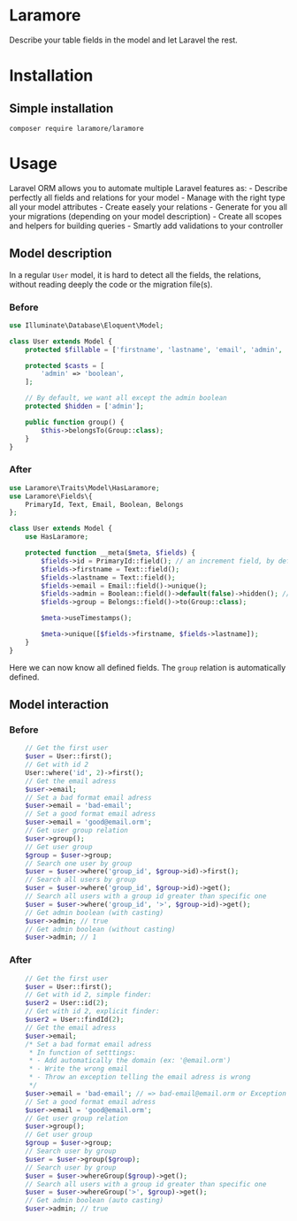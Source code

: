 # Laramore
Describe your table fields in the model and let Laravel the rest.


# Installation
## Simple installation
`composer require laramore/laramore`

# Usage
Laravel ORM allows you to automate multiple Laravel features as:
    - Describe perfectly all fields and relations for your model
    - Manage with the right type all your model attributes
    - Create easely your relations
    - Generate for you all your migrations (depending on your model description)
    - Create all scopes and helpers for building queries
    - Smartly add validations to your controller


## Model description
In a regular `User` model, it is hard to detect all the fields, the relations, without reading deeply the code or the migration file(s).

### Before
```php
use Illuminate\Database\Eloquent\Model;

class User extends Model {
    protected $fillable = ['firstname', 'lastname', 'email', 'admin', 'group_id'];

    protected $casts = [
        'admin' => 'boolean',
    ];

    // By default, we want all except the admin boolean
    protected $hidden = ['admin'];

    public function group() {
        $this->belongsTo(Group::class);
    }
}
```

### After
```php
use Laramore\Traits\Model\HasLaramore;
use Laramore\Fields\{
    PrimaryId, Text, Email, Boolean, Belongs
};

class User extends Model {
	use HasLaramore;

    protected function __meta($meta, $fields) {
        $fields->id = PrimaryId::field(); // an increment field, by default unfillable and primary
        $fields->firstname = Text::field();
        $fields->lastname = Text::field();
        $fields->email = Email::field()->unique();
        $fields->admin = Boolean::field()->default(false)->hidden(); // Auto cast and hidden by default
        $fields->group = Belongs::field()->to(Group::class);

        $meta->useTimestamps();

        $meta->unique([$fields->firstname, $fields->lastname]);
    }
}
```

Here we can now know all defined fields. The `group` relation is automatically defined.


## Model interaction
### Before
```php
	// Get the first user
	$user = User::first();
	// Get with id 2
	User::where('id', 2)->first();
	// Get the email adress
	$user->email;
	// Set a bad format email adress
	$user->email = 'bad-email';
	// Set a good format email adress
	$user->email = 'good@email.orm';
	// Get user group relation
	$user->group();
	// Get user group
	$group = $user->group;
	// Search one user by group
	$user = $user->where('group_id', $group->id)->first();
	// Search all users by group
	$user = $user->where('group_id', $group->id)->get();
	// Search all users with a group id greater than specific one
	$user = $user->where('group_id', '>', $group->id)->get();
	// Get admin boolean (with casting)
	$user->admin; // true
	// Get admin boolean (without casting)
	$user->admin; // 1
```

### After
```php
	// Get the first user
	$user = User::first();
	// Get with id 2, simple finder:
	$user2 = User::id(2);
	// Get with id 2, explicit finder:
	$user2 = User::findId(2);
	// Get the email adress
	$user->email;
	/* Set a bad format email adress
	 * In function of setttings:
	 * - Add automatically the domain (ex: '@email.orm')
	 * - Write the wrong email
	 * - Throw an exception telling the email adress is wrong
	 */
	$user->email = 'bad-email'; // => bad-email@email.orm or Exception
	// Set a good format email adress
	$user->email = 'good@email.orm';
	// Get user group relation
	$user->group();
	// Get user group
	$group = $user->group;
	// Search user by group
	$user = $user->group($group);
	// Search user by group
	$user = $user->whereGroup($group)->get();
	// Search all users with a group id greater than specific one
	$user = $user->whereGroup('>', $group)->get();
	// Get admin boolean (auto casting)
	$user->admin; // true
```
